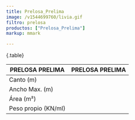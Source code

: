 ```yaml
---
title: Prelosa_Prelima
image: /v1544699760/livia.gif
filtro: prelosa
productos: ["Prelosa_Prelima"]
markup: mmark

---
```

{.table}

|PRELOSA PRELIMA|PRELOSA PRELIMA|
|--- |--- |
|Canto (m)||
|Ancho Max. (m)||
|Área (m²)||
|Peso propio (KN/ml)||
